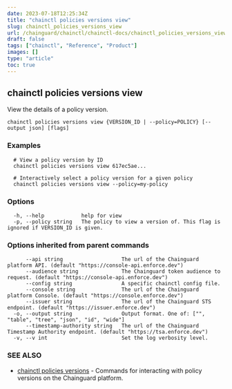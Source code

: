 ```yaml
---
date: 2023-07-18T12:25:34Z
title: "chainctl policies versions view"
slug: chainctl_policies_versions_view
url: /chainguard/chainctl/chainctl-docs/chainctl_policies_versions_view/
draft: false
tags: ["chainctl", "Reference", "Product"]
images: []
type: "article"
toc: true
---
```

## chainctl policies versions view

View the details of a policy version.

```
chainctl policies versions view {VERSION_ID | --policy=POLICY} [--output json] [flags]
```

### Examples

```
  # View a policy version by ID
  chainctl policies versions view 617ec5ae...
  
  # Interactively select a policy version for a given policy
  chainctl policies versions view --policy=my-policy
```

### Options

```
  -h, --help            help for view
  -p, --policy string   The policy to view a version of. This flag is ignored if VERSION_ID is given.
```

### Options inherited from parent commands

```
      --api string                   The url of the Chainguard platform API. (default "https://console-api.enforce.dev")
      --audience string              The Chainguard token audience to request. (default "https://console-api.enforce.dev")
      --config string                A specific chainctl config file.
      --console string               The url of the Chainguard platform Console. (default "https://console.enforce.dev")
      --issuer string                The url of the Chainguard STS endpoint. (default "https://issuer.enforce.dev")
  -o, --output string                Output format. One of: ["", "table", "tree", "json", "id", "wide"]
      --timestamp-authority string   The url of the Chainguard Timestamp Authority endpoint. (default "https://tsa.enforce.dev")
  -v, --v int                        Set the log verbosity level.
```

### SEE ALSO

* [chainctl policies versions](/chainguard/chainctl/chainctl-docs/chainctl_policies_versions/)	 - Commands for interacting with policy versions on the Chainguard platform.

